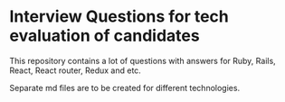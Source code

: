 # Interview Questions for tech evaluation of candidates

This repository contains a lot of questions with answers for Ruby, Rails, React, React router, Redux and etc.

Separate md files are to be created for different technologies.
